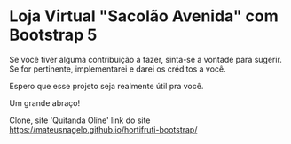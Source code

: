 # Loja Virtual "Sacolão Avenida" com Bootstrap 5


Se você tiver alguma contribuição a fazer, sinta-se a vontade para sugerir. Se for pertinente, implementarei e darei os créditos a você.

Espero que esse projeto seja realmente útil pra você.

Um grande abraço!














 Clone, site 'Quitanda Oline' link do site https://mateusnagelo.github.io/hortifruti-bootstrap/